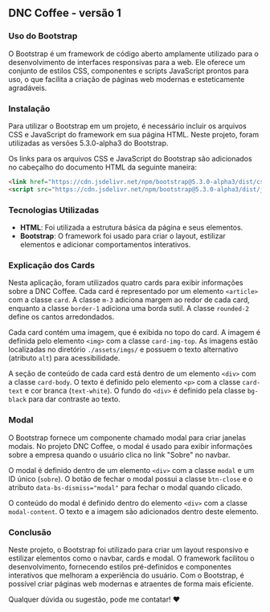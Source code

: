 ## DNC Coffee - versão 1

### Uso do Bootstrap

O Bootstrap é um framework de código aberto amplamente utilizado para o desenvolvimento de interfaces responsivas para a web. Ele oferece um conjunto de estilos CSS, componentes e scripts JavaScript prontos para uso, o que facilita a criação de páginas web modernas e esteticamente agradáveis.

### Instalação

Para utilizar o Bootstrap em um projeto, é necessário incluir os arquivos CSS e JavaScript do framework em sua página HTML. Neste projeto, foram utilizadas as versões 5.3.0-alpha3 do Bootstrap.

Os links para os arquivos CSS e JavaScript do Bootstrap são adicionados no cabeçalho do documento HTML da seguinte maneira:

```html
<link href="https://cdn.jsdelivr.net/npm/bootstrap@5.3.0-alpha3/dist/css/bootstrap.min.css" rel="stylesheet" integrity="sha384-KK94CHFLLe+nY2dmCWGMq91rCGa5gtU4mk92HdvYe+M/SXH301p5ILy+dN9+nJOZ" crossorigin="anonymous">
<script src="https://cdn.jsdelivr.net/npm/bootstrap@5.3.0-alpha3/dist/js/bootstrap.bundle.min.js" integrity="sha384-ENjdO4Dr2bkBIFxQpeoTz1HIcje39Wm4jDKdf19U8gI4ddQ3GYNS7NTKfAdVQSZe" crossorigin="anonymous"></script>
```

### Tecnologias Utilizadas

- **HTML**: Foi utilizada a estrutura básica da página e seus elementos.
- **Bootstrap**: O framework foi usado para criar o layout, estilizar elementos e adicionar comportamentos interativos.

### Explicação dos Cards

Nesta aplicação, foram utilizados quatro cards para exibir informações sobre a DNC Coffee. Cada card é representado por um elemento `<article>` com a classe `card`. A classe `m-3` adiciona margem ao redor de cada card, enquanto a classe `border-1` adiciona uma borda sutil. A classe `rounded-2` define os cantos arredondados.

Cada card contém uma imagem, que é exibida no topo do card. A imagem é definida pelo elemento `<img>` com a classe `card-img-top`. As imagens estão localizadas no diretório `./assets/imgs/` e possuem o texto alternativo (atributo `alt`) para acessibilidade.

A seção de conteúdo de cada card está dentro de um elemento `<div>` com a classe `card-body`. O texto é definido pelo elemento `<p>` com a classe `card-text` e cor branca (`text-white`). O fundo do `<div>` é definido pela classe `bg-black` para dar contraste ao texto.

### Modal

O Bootstrap fornece um componente chamado modal para criar janelas modais. No projeto DNC Coffee, o modal é usado para exibir informações sobre a empresa quando o usuário clica no link "Sobre" no navbar.

O modal é definido dentro de um elemento `<div>` com a classe `modal` e um ID único (`sobre`). O botão de fechar o modal possui a classe `btn-close` e o atributo `data-bs-dismiss="modal"` para fechar o modal quando clicado.

O conteúdo do modal é definido dentro do elemento `<div>` com a classe `modal-content`. O texto e a imagem são adicionados dentro deste elemento.

### Conclusão

Neste projeto, o Bootstrap foi utilizado para criar um layout responsivo e estilizar elementos como o navbar, cards e modal. O framework facilitou o desenvolvimento, fornecendo estilos pré-definidos e componentes interativos que melhoram a experiência do usuário. Com o Bootstrap, é possível criar páginas web modernas e atraentes de forma mais eficiente.

Qualquer dúvida ou sugestão, pode me contatar! :heart:
